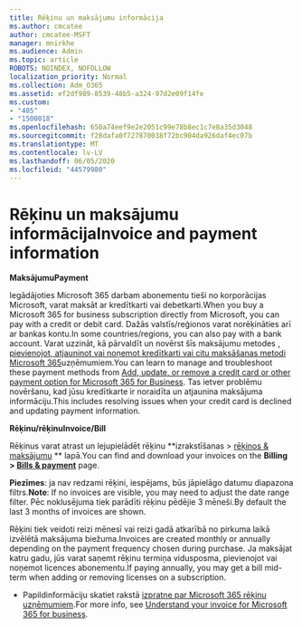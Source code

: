 ```yaml
---
title: Rēķinu un maksājumu informācija
ms.author: cmcatee
author: cmcatee-MSFT
manager: mnirkhe
ms.audience: Admin
ms.topic: article
ROBOTS: NOINDEX, NOFOLLOW
localization_priority: Normal
ms.collection: Adm_O365
ms.assetid: ef2df989-8539-48b5-a324-97d2e09f14fe
ms.custom:
- "485"
- "1500018"
ms.openlocfilehash: 650a74eef9e2e2051c99e78b8ec1c7e8a35d3048
ms.sourcegitcommit: f28dafa0f727870038f72bc904da926daf4ec07b
ms.translationtype: MT
ms.contentlocale: lv-LV
ms.lasthandoff: 06/05/2020
ms.locfileid: "44579980"
---
```

# <a name="invoice-and-payment-information"></a><span data-ttu-id="42787-102">Rēķinu un maksājumu informācija</span><span class="sxs-lookup"><span data-stu-id="42787-102">Invoice and payment information</span></span>

<span data-ttu-id="42787-103">**Maksājumu**</span><span class="sxs-lookup"><span data-stu-id="42787-103">**Payment**</span></span>

<span data-ttu-id="42787-104">Iegādājoties Microsoft 365 darbam abonementu tieši no korporācijas Microsoft, varat maksāt ar kredītkarti vai debetkarti.</span><span class="sxs-lookup"><span data-stu-id="42787-104">When you buy a Microsoft 365 for business subscription directly from Microsoft, you can pay with a credit or debit card.</span></span>  <span data-ttu-id="42787-105">Dažās valstīs/reģionos varat norēķināties arī ar bankas kontu.</span><span class="sxs-lookup"><span data-stu-id="42787-105">In some countries/regions, you can also pay with a bank account.</span></span>  <span data-ttu-id="42787-106">Varat uzzināt, kā pārvaldīt un novērst šīs maksājumu metodes [, pievienojot, atjauninot vai noņemot kredītkarti vai citu maksāšanas metodi Microsoft 365](https://go.microsoft.com/fwlink/?linkid=2118133)uzņēmumiem.</span><span class="sxs-lookup"><span data-stu-id="42787-106">You can learn to manage and troubleshoot these payment methods from [Add, update, or remove a credit card or other payment option for Microsoft 365 for Business](https://go.microsoft.com/fwlink/?linkid=2118133).</span></span>  <span data-ttu-id="42787-107">Tas ietver problēmu novēršanu, kad jūsu kredītkarte ir noraidīta un atjaunina maksājuma informāciju.</span><span class="sxs-lookup"><span data-stu-id="42787-107">This includes resolving issues when your credit card is declined and updating payment information.</span></span>

<span data-ttu-id="42787-108">**Rēķinu/rēķinu**</span><span class="sxs-lookup"><span data-stu-id="42787-108">**Invoice/Bill**</span></span>

<span data-ttu-id="42787-109">Rēķinus varat atrast un lejupielādēt rēķinu \*\*izrakstīšanas > [rēķinos & maksājumu](https://go.microsoft.com/fwlink/p/?linkid=848039) \*\* lapā.</span><span class="sxs-lookup"><span data-stu-id="42787-109">You can find and download your invoices on the **Billing > [Bills & payment](https://go.microsoft.com/fwlink/p/?linkid=848039)** page.</span></span>  

<span data-ttu-id="42787-110">**Piezīmes**: ja nav redzami rēķini, iespējams, būs jāpielāgo datumu diapazona filtrs.</span><span class="sxs-lookup"><span data-stu-id="42787-110">**Note**: If no invoices are visible, you may need to adjust the date range filter.</span></span>  <span data-ttu-id="42787-111">Pēc noklusējuma tiek parādīti rēķinu pēdējie 3 mēneši.</span><span class="sxs-lookup"><span data-stu-id="42787-111">By default the last 3 months of invoices are shown.</span></span>

<span data-ttu-id="42787-112">Rēķini tiek veidoti reizi mēnesī vai reizi gadā atkarībā no pirkuma laikā izvēlētā maksājuma biežuma.</span><span class="sxs-lookup"><span data-stu-id="42787-112">Invoices are created monthly or annually depending on the payment frequency chosen during purchase.</span></span>  <span data-ttu-id="42787-113">Ja maksājat katru gadu, jūs varat saņemt rēķinu termiņa vidusposma, pievienojot vai noņemot licences abonementu.</span><span class="sxs-lookup"><span data-stu-id="42787-113">If paying annually, you may get a bill mid-term when adding or removing licenses on a subscription.</span></span>
 
- <span data-ttu-id="42787-114">Papildinformāciju skatiet rakstā [izpratne par Microsoft 365 rēķinu uzņēmumiem](https://go.microsoft.com/fwlink/?linkid=2119101).</span><span class="sxs-lookup"><span data-stu-id="42787-114">For more info, see [Understand your invoice for Microsoft 365 for business](https://go.microsoft.com/fwlink/?linkid=2119101).</span></span>
